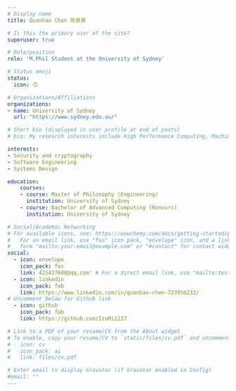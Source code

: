 ```yaml
---
# Display name
title: Quanhao Chen 陈泉昊

# Is this the primary user of the site?
superuser: true

# Role/position
role: 'M.Phil Student at the University of Sydney'

# Status emoji
status:
  icon: 🙃

# Organizations/Affiliations
organizations:
- name: University of Sydney
  url: "https://www.sydney.edu.au/"

# Short bio (displayed in user profile at end of posts)
# bio: My research interests include High Performance Computing, Machining Learning and MLsys.

interests:
- Security and cryptography
- Software Engineering
- Systems Design

education:
    courses:
    - course: Master of Philosophy (Engineering)
      institution: University of Sydney
    - course: Bachelor of Advanced Computing (Honours)
      institution: University of Sydney

# Social/Academic Networking
# For available icons, see: https://wowchemy.com/docs/getting-started/page-builder/#icons
#   For an email link, use "fas" icon pack, "envelope" icon, and a link in the
#   form "mailto:your-email@example.com" or "#contact" for contact widget.
social:
  - icon: envelope
    icon_pack: fas
    link: 425437608@qq.com' # For a direct email link, use "mailto:test@example.org".
  - icon: linkedin
    icon_pack: fab
    link: https://www.linkedin.com/in/quanhao-chen-723956232/
# Uncomment below for Github link
  - icon: github
    icon_pack: fab
    link: https://github.com/IzuMi1217

# Link to a PDF of your resume/CV from the About widget.
# To enable, copy your resume/CV to `static/files/cv.pdf` and uncomment the lines below.
# - icon: cv
#   icon_pack: ai
#   link: files/cv.pdf

# Enter email to display Gravatar (if Gravatar enabled in Config)
#email: ""
---
```


<!-- Lorem ipsum dolor sit amet, consectetur adipiscing elit. Sed neque elit, tristique placerat feugiat ac, facilisis vitae arcu. Proin eget egestas augue. Praesent ut sem nec arcu pellentesque aliquet. Duis dapibus diam vel metus tempus vulputate.

{{< icon name="download" pack="fas" >}} {{< staticref "uploads/resume.pdf" "newtab" >}}Download{{< /staticref >}} my resumé as a PDF. -->
